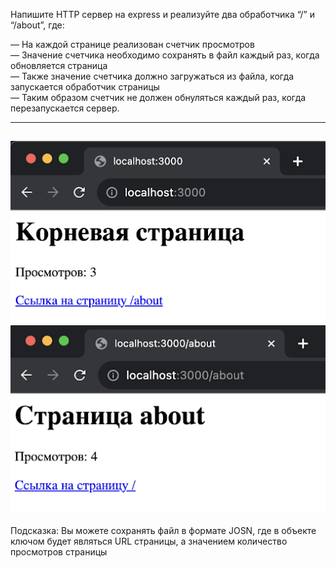 Напишите HTTP сервер на express и реализуйте два обработчика “/” и “/about”, где:

— На каждой странице реализован счетчик просмотров \
— Значение счетчика необходимо сохранять в файл каждый раз, когда обновляется страница \
— Также значение счетчика должно загружаться из файла, когда запускается обработчик страницы \
— Таким образом счетчик не должен обнуляться каждый раз, когда перезапускается сервер.

---
![root page](img/333.png "root page")
![root page](img/444.png "root page")
---

Подсказка:
Вы можете сохранять файл в формате JOSN,
где в объекте ключом будет являться URL страницы, а значением количество просмотров страницы